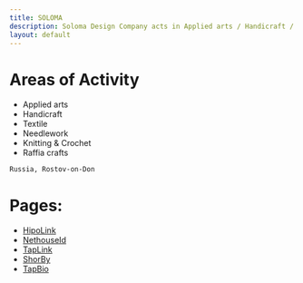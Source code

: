 ```yaml
---
title: SOLOMA
description: Soloma Design Company acts in Applied arts / Handicraft / Textile / Needlework / Knitting & Crochet / Raffia crafts
layout: default
---
```


# Areas of Activity

- Applied arts
- Handicraft
- Textile
- Needlework
- Knitting & Crochet
- Raffia crafts


```
Russia, Rostov-on-Don
```

# Pages:
- [HipoLink](https://hipolink.me/soloma)
- [NethouseId](https://nethouse.id/soloma)
- [TapLink](https://soloma.taplink.ws/)
- [ShorBy](https://shor.by/soloma)
- [TapBio](https://tap.bio/@soloma/cards/742354)
